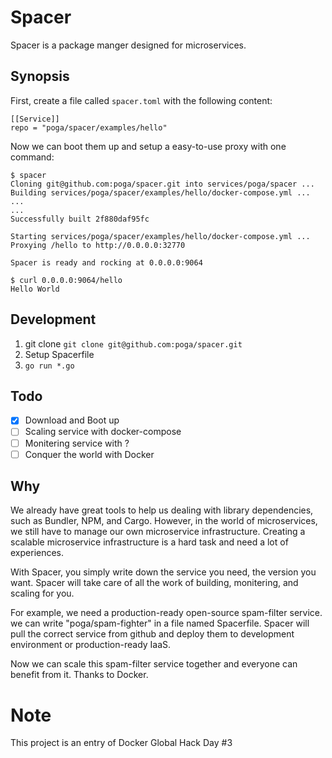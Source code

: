 # Spacer

Spacer is a package manger designed for microservices.

## Synopsis

First, create a file called `spacer.toml` with the following content:
```
[[Service]]
repo = "poga/spacer/examples/hello"
```

Now we can boot them up and setup a easy-to-use proxy with one command:
```
$ spacer
Cloning git@github.com:poga/spacer.git into services/poga/spacer ...
Building services/poga/spacer/examples/hello/docker-compose.yml ...
...
...
Successfully built 2f880daf95fc

Starting services/poga/spacer/examples/hello/docker-compose.yml ...
Proxying /hello to http://0.0.0.0:32770

Spacer is ready and rocking at 0.0.0.0:9064

$ curl 0.0.0.0:9064/hello
Hello World
```

## Development

1. git clone `git clone git@github.com:poga/spacer.git`
2. Setup Spacerfile
3. `go run *.go`

## Todo

- [x] Download and Boot up
- [ ] Scaling service with docker-compose
- [ ] Monitering service with ?
- [ ] Conquer the world with Docker

## Why

We already have great tools to help us dealing with library dependencies,
such as Bundler, NPM, and Cargo.
However, in the world of microservices, we still have to manage our own microservice infrastructure.
Creating a scalable microservice infrastructure is a hard task and need a lot of experiences.

With Spacer, you simply write down the service you need, the version you want.
Spacer will take care of all the work of building, monitering, and scaling for you.

For example, we need a production-ready open-source spam-filter service. we can write "poga/spam-fighter" in a file named Spacerfile. Spacer will pull the correct service from github and deploy them to development environment or production-ready IaaS.

Now we can scale this spam-filter service together and everyone can benefit from it. Thanks to Docker.

# Note

This project is an entry of Docker Global Hack Day #3
